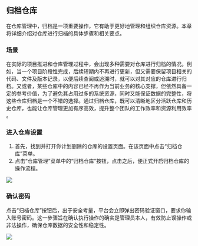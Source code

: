 ## 归档仓库

在仓库管理中，归档是一项重要操作，它有助于更好地管理和组织仓库资源。本章将详细介绍对仓库进行归档的具体步骤和相关要点。

### 场景

在实际的项目推进和仓库管理过程中，会出现多种需要对仓库进行归档的情况。例如，当一个项目阶段性完成，后续短期内不再进行更新，但又需要保留项目相关的代码、文件及版本记录，以便后续查阅或追溯时，就可以对其对应的仓库进行归档。又或者，某些仓库中的内容已经不再作为当前业务的核心支撑，但依然具备一定的参考价值，为了避免其占用过多的系统资源，同时又能保证数据的完整性，将这些仓库归档是一个不错的选择。通过归档仓库，既可以清晰地区分活跃仓库和历史仓库，也能让仓库管理更加有序高效，提升整个团队的工作效率和资源利用效率 。

### 进入仓库设置

1. 首先，找到并打开你计划删除的仓库的设置页面。在该页面中点击“归档仓库”菜单。
2. 点击“仓库管理”菜单中的“归档仓库”按钮，点击之后，便正式开启归档仓库的操作流程。

![](/portal/rep-archive.png)

### 确认密码

点击“归档仓库”按钮后，出于安全考量，平台会立即弹出密码验证窗口，要求你输入账号密码。这一步骤旨在确认执行操作的确实是管理员本人，有效防止误操作或非法操作，确保仓库数据的安全性和稳定性。

![](/portal/rep-archive2.png)

